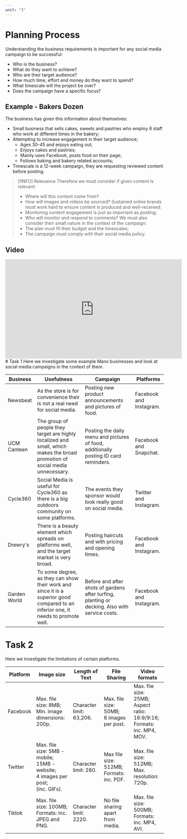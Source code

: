```yaml
---
unit: "3"
---
```

# Planning Process
Understanding the business requirements is important for any social media campaign to be successful:
- Who is the business?
- What do they want to achieve?
- Who are their target audience?
- How much time, effort and money do they want to spend?
- What timescale will the project be over?
- Does the campaign have a specific focus?
## Example - Bakers Dozen
The business has given this information about themselves:
- Small business that sells cakes, sweets and pastries who employ 8 staff who work at different times in the bakery;
- Attempting to increase engagement in their target audience;
	- Ages 30-45 and enjoys eating out;
	- Enjoys cakes and pastries;
	- Mainly uses Facebook, posts food on their page;
	- Follows baking and bakery related accounts;
- Timescale is a 12-week campaign, they are requesting reviewed content before posting.

> [!INFO]  Relevance
> Therefore we must consider if given content is relevant: 
> 	- Where will this content come from?
> 	- How will images and videos be sourced?
> Sustained online brands must work hard to ensure content is produced and well-received:
> 	- Monitoring content engagement is just as important as posting;
> 	- Who will monitor and respond to comments?
> We must also consider their small nature in the context of the campaign:
> 	- The plan must fit their budget and the timescales;
> 	- The campaign must comply with their social media policy.
## Video
<iframe width="560" height="315" src="https://www.youtube.com/embed/ck4EKOGpJ64?si=iyAKd-5OKYoezyeY" title="YouTube video player" frameborder="0" allow="accelerometer; autoplay; clipboard-write; encrypted-media; gyroscope; picture-in-picture; web-share" referrerpolicy="strict-origin-when-cross-origin" allowfullscreen></iframe>
# Task 1
Here we investigate some example Manx businesses and look at social media campaigns in the context of them.

| Business     | Usefulness                                                                                                                         | Campaign                                                                                       | Platforms               |
| ------------ | ---------------------------------------------------------------------------------------------------------------------------------- | ---------------------------------------------------------------------------------------------- | ----------------------- |
| Newsbeat     | As the store is for convenience their is not a real need for social media.                                                         | Posting new product announcements and pictures of food.                                        | Facebook and Instagram. |
| UCM Canteen  | The group of people they target are highly localized and small, which makes the broad promotion of social media unnecessary.       | Posting the daily menu and pictures of food, additionally posting ID card reminders.           | Facebook and Snapchat.  |
| Cycle360     | Social Media is useful for Cycle360 as there is a big outdoors community on some platforms.                                        | The events they sponsor would look really good on social media.                                | Twitter and Instagram.  |
| Drewry's     | There is a beauty element which spreads on platforms well, and the target market is very broad.                                    | Posting haircuts and with pricing and opening times.                                           | Facebook and Instagram. |
| Garden World | To some degree, as they can show their work and since it is a superior good compared to an inferior one, it needs to promote well. | Before and after shots of gardens after turfing, planting or decking. Also with service costs. | Facebook and Instagram. |
# Task 2
Here we investigate the limitations of certain platforms.

| Platform | Image size                                                                             | Length of Text           | File Sharing                                | Video formats                                                                |
| -------- | -------------------------------------------------------------------------------------- | ------------------------ | ------------------------------------------- | ---------------------------------------------------------------------------- |
| Facebook | Max. file size: 8MB;<br>Min. image dimensions: 200p.                                   | Character limit: 63,206. | Max. file size: 50MB;<br>6 images per post. | Max. file size: 25MB;<br>Aspect ratio: 16:9/9:16;<br>Formats: inc. MP4, MOV. |
| Twitter  | Max. file size: 5MB - mobile;<br>15MB - website;<br>4 images per post;<br>(inc. GIFs). | Character limit: 280.    | Max file size: 512MB;<br>Formats: inc. PDF. | Max. file size: 512MB;<br>Max. resolution: 720p.                             |
| Tiktok   | Max. file size: 100MB;<br>Formats: inc. JPEG and PNG.                                  | Character limit: 2220.   | No file sharing apart from media.           | Max. file size: 500MB;<br>Formats: inc. MP4, AVI.                            |
